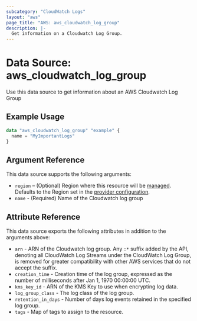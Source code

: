 ```yaml
---
subcategory: "CloudWatch Logs"
layout: "aws"
page_title: "AWS: aws_cloudwatch_log_group"
description: |-
  Get information on a Cloudwatch Log Group.
---
```


# Data Source: aws_cloudwatch_log_group

Use this data source to get information about an AWS Cloudwatch Log Group

## Example Usage

```terraform
data "aws_cloudwatch_log_group" "example" {
  name = "MyImportantLogs"
}
```

## Argument Reference

This data source supports the following arguments:

* `region` – (Optional) Region where this resource will be [managed](https://docs.aws.amazon.com/general/latest/gr/rande.html#regional-endpoints). Defaults to the Region set in the [provider configuration](https://registry.terraform.io/providers/hashicorp/aws/latest/docs#aws-configuration-reference).
* `name` - (Required) Name of the Cloudwatch log group

## Attribute Reference

This data source exports the following attributes in addition to the arguments above:

* `arn` - ARN of the Cloudwatch log group. Any `:*` suffix added by the API, denoting all CloudWatch Log Streams under the CloudWatch Log Group, is removed for greater compatibility with other AWS services that do not accept the suffix.
* `creation_time` - Creation time of the log group, expressed as the number of milliseconds after Jan 1, 1970 00:00:00 UTC.
* `kms_key_id` - ARN of the KMS Key to use when encrypting log data.
* `log_group_class` - The log class of the log group.
* `retention_in_days` - Number of days log events retained in the specified log group.
* `tags` - Map of tags to assign to the resource.
